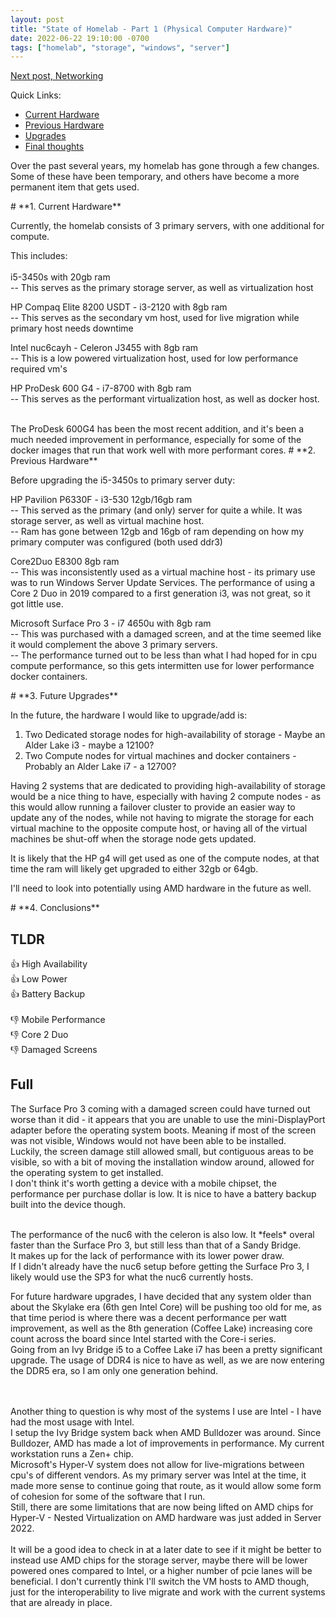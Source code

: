 ```yaml
---
layout: post
title: "State of Homelab - Part 1 (Physical Computer Hardware)"
date: 2022-06-22 19:10:00 -0700
tags: ["homelab", "storage", "windows", "server"]
---
```


[Next post, Networking](/2022/08/16/State-Of-Homelab-Part2.html)

Quick Links:

- [Current Hardware](#current)
- [Previous Hardware](#previous)
- [Upgrades](#upgrades)
- [Final thoughts](#final)


Over the past several years, my homelab has gone through a few changes. Some of these have been temporary, and others have become a more permanent item that gets used.

<a name="current" />
# **1. Current Hardware**

Currently, the homelab consists of 3 primary servers, with one additional for compute.

This includes:<br><br>
i5-3450s with 20gb ram
<br>-- This serves as the primary storage server, as well as virtualization host

HP Compaq Elite 8200 USDT - i3-2120 with 8gb ram
<br>-- This serves as the secondary vm host, used for live migration while primary host needs downtime

Intel nuc6cayh - Celeron J3455 with 8gb ram
<br>-- This is a low powered virtualization host, used for low performance required vm's

HP ProDesk 600 G4 - i7-8700 with 8gb ram
<br>-- This serves as the performant virtualization host, as well as docker host.

<br>
The ProDesk 600G4 has been the most recent addition, and it's been a much needed improvement in performance, especially for some of the docker images that run that work well with more performant cores.

<a name="previous" />
# **2. Previous Hardware**

Before upgrading the i5-3450s to primary server duty:

HP Pavilion P6330F - i3-530 12gb/16gb ram
<br>-- This served as the primary (and only) server for quite a while. It was storage server, as well as virtual machine host.
<br>-- Ram has gone between 12gb and 16gb of ram depending on how my primary computer was configured (both used ddr3)

Core2Duo E8300 8gb ram
<br>-- This was inconsistently used as a virtual machine host - its primary use was to run Windows Server Update Services. The performance of using a Core 2 Duo in 2019 compared to a first generation i3, was not great, so it got little use.

Microsoft Surface Pro 3 - i7 4650u with 8gb ram
<br>-- This was purchased with a damaged screen, and at the time seemed like it would complement the above 3 primary servers.
<br>-- The performance turned out to be less than what I had hoped for in cpu compute performance, so this gets intermitten use for lower performance docker containers.

<a name="upgrades" />
# **3. Future Upgrades**

In the future, the hardware I would like to upgrade/add is:
1. Two Dedicated storage nodes for high-availability of storage - Maybe an Alder Lake i3 - maybe a 12100?
2. Two Compute nodes for virtual machines and docker containers - Probably an Alder Lake i7 - a 12700?

Having 2 systems that are dedicated to providing high-availability of storage would be a nice thing to have, especially with having 2 compute nodes - as this would allow running a failover cluster to provide an easier way to update any of the nodes, while not having to migrate the storage for each virtual machine to the opposite compute host, or having all of the virtual machines be shut-off when the storage node gets updated.

It is likely that the HP g4 will get used as one of the compute nodes, at that time the ram will likely get upgraded to either 32gb or 64gb.
<br>

I'll need to look into potentially using AMD hardware in the future as well.

<a name="final" />
# **4. Conclusions**

TLDR
---

👍 High Availability<br>
👍 Low Power<br>
👍 Battery Backup<br><br>
👎 Mobile Performance<br>
👎 Core 2 Duo<br>
👎 Damaged Screens<br>


Full
---

The Surface Pro 3 coming with a damaged screen could have turned out worse than it did - it appears that you are unable to use the mini-DisplayPort adapter before the operating system boots. Meaning if most of the screen was not visible, Windows would not have been able to be installed.
<br>Luckily, the screen damage still allowed small, but contiguous areas to be visible, so with a bit of moving the installation window around, allowed for the operating system to get installed.
<br>I don't think it's worth getting a device with a mobile chipset, the performance per purchase dollar is low. It is nice to have a battery backup built into the device though.

<br>
The performance of the nuc6 with the celeron is also low. It *feels* overal faster than the Surface Pro 3, but still less than that of a Sandy Bridge. <br>It makes up for the lack of performance with its lower power draw.
<br>If I didn't already have the nuc6 setup before getting the Surface Pro 3, I likely would use the SP3 for what the nuc6 currently hosts.

<br>

For future hardware upgrades, I have decided that any system older than about the Skylake era (6th gen Intel Core) will be pushing too old for me, as that time period is where there was a decent performance per watt improvement, as well as the 8th generation (Coffee Lake) increasing core count across the board since Intel started with the Core-i series.
<br>Going from an Ivy Bridge i5 to a Coffee Lake i7 has been a pretty significant upgrade. The usage of DDR4 is nice to have as well, as we are now entering the DDR5 era, so I am only one generation behind.

<br><br>
Another thing to question is why most of the systems I use are Intel - I have had the most usage with Intel.<br>
I setup the Ivy Bridge system back when AMD Bulldozer was around. Since Bulldozer, AMD has made a lot of improvements in performance. My current workstation runs a Zen+ chip.<br>
Microsoft's Hyper-V system does not allow for live-migrations between cpu's of different vendors. As my primary server was Intel at the time, it made more sense to continue going that route, as it would allow some form of cohesion for some of the software that I run.
<br>Still, there are some limitations that are now being lifted on AMD chips for Hyper-V - Nested Virtualization on AMD hardware was just added in Server 2022.
<br><br>It will be a good idea to check in at a later date to see if it might be better to instead use AMD chips for the storage server, maybe there will be lower powered ones compared to Intel, or a higher number of pcie lanes will be beneficial. I don't currently think I'll switch the VM hosts to AMD though, just for the interoperability to live migrate and work with the current systems that are already in place.
